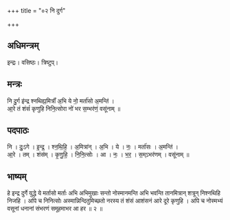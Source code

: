 +++
title = "०२ नि दुर्ग"

+++
## अधिमन्त्रम्
इन्द्रः। वसिष्ठः। त्रिष्टुप्।

## मन्त्रः
नि दु॒र्ग इ॑न्द्र श्नथिह्य॒मित्राँ॑ अ॒भि ये नो॒ मर्ता॑सो अ॒मन्ति॑ ।  
आ॒रे तं शंसं॑ कृणुहि निनि॒त्सोरा नो॑ भर स॒म्भर॑णं॒ वसू॑नाम् ॥

## पदपाठः
नि । दुः॒ऽगे । इ॒न्द्र॒ । श्न॒थि॒हि॒ । अ॒मित्रा॑न् । अ॒भि । ये । नः॒ । मर्ता॑सः । अ॒मन्ति॑ ।  
आ॒रे । तम् । शंस॑म् । कृ॒णु॒हि॒ । नि॒नि॒त्सोः । आ । नः॒ । भ॒र॒ । स॒म्ऽभर॑णम् । वसू॑नाम् ॥

## भाष्यम्
हे इन्द्र दुर्गे युद्धे ये मर्तासो मर्ताः अभि अभिमुखाः सन्तो नोस्मानमन्ति अभि भवन्ति तानमित्रान् शत्रून् निश्नथिहि निजहि । अपि च निनित्सोः अस्मान्निन्दितुमिच्छतो नरस्य तं शंसं आशंसनं आरे दूरे कृणुहि । अपि च नोस्मभ्यं वसूनां धनानां संभरणं समूहमाभर आ हर ॥ २ ॥